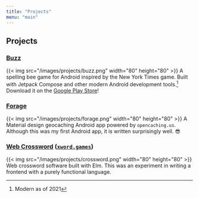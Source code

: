 ```yaml
---
title: "Projects"
menu: "main"
---
```


## Projects

### [Buzz](https://github.com/Plastix/Buzz)
{{< img src="/images/projects/buzz.png" width="80" height="80" >}} 
A spelling bee game for Android inspired by the New York Times game. Built with Jetpack Compose and other modern Android development tools.[^modern-android-2021] Download it on the [Google Play Store](https://play.google.com/store/apps/details?id=io.github.plastix.buzz)!

### [Forage](https://github.com/Plastix/Forage)
{{< img src="/images/projects/forage.png" width="80" height="80" >}}
A Material design geocaching Android app powered by `opencaching.us`. Although this was my first Android app, it is written surprisingly well. :sunglasses:


### [Web Crossword](https://github.com/open-crossword/crossword) ([`xword.games`](https://xword.games/))
{{< img src="/images/projects/crossword.png" width="80" height="80" >}}
Web crossword software built with Elm. This was an experiment in writing a frontend with a purely functional language.

[^modern-android-2021]: Modern as of 2021

